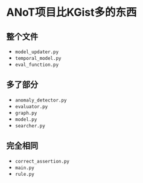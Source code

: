 # ANoT项目比KGist多的东西

## 整个文件

* `model_updater.py`
* `temporal_model.py`
* `eval_function.py`

## 多了部分
* `anomaly_detector.py`
* `evaluator.py`
* `graph.py`
* `model.py`
* `searcher.py`

## 完全相同
* `correct_assertion.py`
* `main.py`
* `rule.py`

